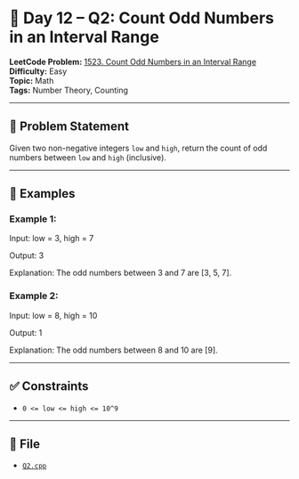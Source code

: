 # 🧩 Day 12 – Q2: Count Odd Numbers in an Interval Range

**LeetCode Problem:** [1523. Count Odd Numbers in an Interval Range](https://leetcode.com/problems/count-odd-numbers-in-an-interval-range)  
**Difficulty:** Easy  
**Topic:** Math  
**Tags:** Number Theory, Counting

---

## 📄 Problem Statement

Given two non-negative integers `low` and `high`, return the count of odd numbers between `low` and `high` (inclusive).

---

## 🧠 Examples

### Example 1:

Input: low = 3, high = 7

Output: 3

Explanation: The odd numbers between 3 and 7 are [3, 5, 7].

### Example 2:

Input: low = 8, high = 10

Output: 1

Explanation: The odd numbers between 8 and 10 are [9].

---

## ✅ Constraints

- `0 <= low <= high <= 10^9`

---

## 📁 File

- [`Q2.cpp`](./Q2.cpp)
